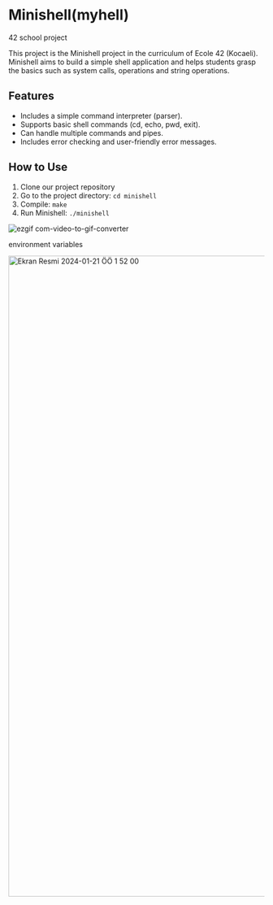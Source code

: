 # Minishell(myhell)

42 school project

This project is the Minishell project in the curriculum of Ecole 42 (Kocaeli). Minishell aims to build a simple shell application and helps students grasp the basics such as system calls, operations and string operations.

## Features


- Includes a simple command interpreter (parser).
- Supports basic shell commands (cd, echo, pwd, exit).
- Can handle multiple commands and pipes.
- Includes error checking and user-friendly error messages.
  
## How to Use

1. Clone our project repository
2. Go to the project directory: `cd minishell`
3. Compile: `make`
4. Run Minishell: `./minishell`


![ezgif com-video-to-gif-converter](https://github.com/astrolil0/Minishell/assets/113148482/3c18cd51-0e06-44f3-9726-1a5c38eb6bd5)


<!-- ![ezgif com-video-to-gif-converter](https://github.com/astrolil0/Minishell/assets/113148482/bcd46ffd-f62b-447e-ba2c-efd09b38e24f)
 -->


environment variables

<img width="1261" alt="Ekran Resmi 2024-01-21 ÖÖ 1 52 00" src="https://github.com/astrolil0/Minishell/assets/113148482/24b300f8-a701-42e1-9a75-cb41a0775c3f">
